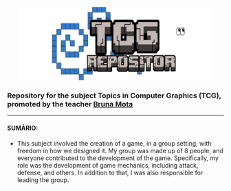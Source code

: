 <div align="center">
  <img src="https://github.com/Paulo-if/TCG/blob/main/TCG%20TESTE%2050.png" alt="IMG" width="450" height="170">
</div>

### Repository for the subject Topics in Computer Graphics (TCG), promoted by the teacher [Bruna Mota](https://github.com/brunamota)
--- 
#### SUMÁRIO:
- This subject involved the creation of a game, in a group setting, with freedom in how we designed it. My group was made up of 8 people, and everyone contributed to the development of the game. Specifically, my role was the development of game mechanics, including attack, defense, and others. In addition to that, I was also responsible for leading the group.
